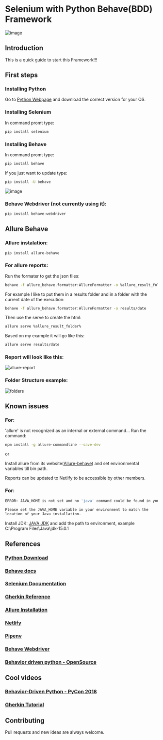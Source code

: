 # Selenium with Python Behave(BDD) Framework

![image](https://user-images.githubusercontent.com/67669609/102962381-81b06800-44c5-11eb-97f2-75d34ee65735.png)

## Introduction
This is a quick guide to start this Framework!!!

## First steps
### Installing Python
Go to [Python Webpage](https://www.python.org/downloads/) and download the correct version for your OS.

### Installing Selenium
In command promt type: 
```bash
pip install selenium
```

### Installing Behave
In command promt type: 
```bash
pip install behave
```
If you just want to update type: 
```bash
pip install -U behave
```
![image](https://user-images.githubusercontent.com/67669609/102725004-5c1f3500-42f2-11eb-9331-fd60b55b769f.png)

### Behave Webdriver (not currently using it):
```bash
pip install behave-webdriver
```
## Allure Behave
### Allure instalation:
```bash
pip install allure-behave
```


### For allure reports:
Run the formater to get the json files:
```bash
behave -f allure_behave.formatter:AllureFormatter -o %allure_result_folder% ./features
```
For example I like to put them in a results folder and in a folder with the current date of the execution:
```bash
behave -f allure_behave.formatter:AllureFormatter -o results/date
```

Then use the serve to create the html: 
```bash
allure serve %allure_result_folder%
```
Based on my example it will go like this:
```bash
allure serve results/date
```

### Report will look like this:
![allure-report](https://user-images.githubusercontent.com/67669609/103218166-1c131000-48f9-11eb-9c64-bdbbd8383765.png)


### Folder Structure example:
![folders](https://user-images.githubusercontent.com/67669609/103218324-701df480-48f9-11eb-8c57-d711c8013c9d.png)

## Known issues
### For: 
'allure' is not recognized as an internal or external command...
Run the command: 
```bash
npm install -g allure-commandline --save-dev
```
or

Install allure from its website([Allure-behave](https://pypi.org/project/allure-behave/)) and set environmental variables till bin path.

Reports can be updated to Netlify to be accessible by other members.

### For: 
```bash
ERROR: JAVA_HOME is not set and no 'java' command could be found in your PATH.

Please set the JAVA_HOME variable in your environment to match the
location of your Java installation.
```
Install JDK:
[JAVA JDK](https://www.oracle.com/java/technologies/javase-jdk15-downloads.html)
and add the path to environment, example C:\Program Files\Java\jdk-15.0.1

## References
### [Python Download](https://www.python.org/downloads/)
### [Behave docs](https://behave.readthedocs.io/en/latest/index.html)
### [Selenium Documentation](https://www.selenium.dev/documentation/en/)
### [Gherkin Reference](https://cucumber.io/docs/gherkin/reference/)
### [Allure Installation](https://pypi.org/project/allure-behave/)
### [Netlify](https://www.netlify.com/)
### [Pipenv](https://pypi.org/project/pipenv/)
### [Behave Webdriver](https://pypi.org/project/behave-webdriver/)
### [Behavior driven python - OpenSource](https://opensource.com/article/18/5/behavior-driven-python)

## Cool videos
### [Behavior-Driven Python - PyCon 2018](https://www.youtube.com/watch?v=EtIAbfCrsFI&t=344s&ab_channel=PyCon2018)
### [Gherkin Tutorial](https://www.youtube.com/watch?v=KP0vpVLatMc&ab_channel=RevalGovender)

## Contributing
Pull requests and new ideas are always welcome.
